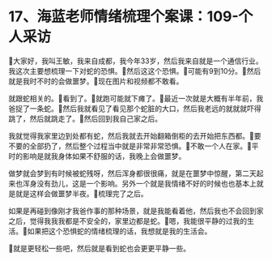# 17、海蓝老师情绪梳理个案课：109-个人采访

🎼大家好，我叫王敏，我来自成都，我今年33岁，然后我来自就是一个通信行业。我这次主要想梳理一下对蛇的恐惧。🎼然后这这个恐惧。🎼可能有9到10分。🎼然后就是我时不时的会做噩梦。🎼现在图片和视频都不敢看。

就跟蛇相关的。🎼看到了。🎼就跑可能就下瘫了。🎼最近一次就是大概有半年前，我爸捉了一条蛇。🎼然后我就看见了看见那个蛇脏的大口，然后我老远的就就就吓得跳了，然后就跳走了。🎼然后回到我自己家之后。

我就觉得我家里边到处都有蛇，然后我就去开始翻箱倒柜的去开始把东西都。🎼要不要的全部扔了，然后整个过程当中就是非常非常恐惧。🎼不敢一个人在家。🎼平时的影响是就我身体如果不舒服的话，我晚上会做噩梦。

做梦就会梦到有时候被蛇残呀，然后浑身都很很痛，就是在噩梦中惊醒，第二天起来也浑身没有劲儿，这是一个影响。另外一个就是我情绪不好的时候也也基本上就是就是这样会做噩梦半夜。🎼梳理完了之后。

如果是再碰到像刚才我爸作事的那种场景，就是我能看着他，然后我也不会回到家之后，觉得我我我都是不安全的，家里边都是蛇。🎼嗯，我能很平静的过我的生活。🎼如果把这个恐惧蛇的情绪梳理的话，我想就是我的生活会。

🎼就是更轻松一些吧，然后就是看到蛇也会更更平静一些。